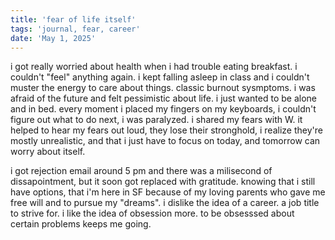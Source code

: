 ```yaml
---
title: 'fear of life itself'
tags: 'journal, fear, career'
date: 'May 1, 2025'
---
```


i got really worried about health when i had trouble eating breakfast. i couldn't "feel" anything again. i kept falling asleep in class and i couldn't muster the energy to care about things. classic burnout sysmptoms. i was afraid of the future and felt pessimistic about life. i just wanted to be alone and in bed. every moment i placed my fingers on my keyboards, i couldn't figure out what to do next, i was paralyzed. i shared my fears with W. it helped to hear my fears out loud, they lose their stronghold, i realize they're mostly unrealistic, and that i just have to focus on today, and tomorrow can worry about itself.

i got rejection email around 5 pm and there was a milisecond of dissapointment, but it soon got replaced with gratitude. knowing that i still have options, that i'm here in SF because of my loving parents who gave me free will and to pursue my "dreams". i dislike the idea of a career. a job title to strive for. i like the idea of obsession more. to be obsesssed about certain problems keeps me going.
